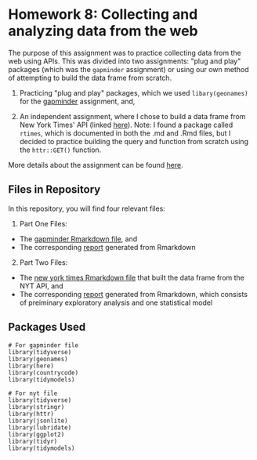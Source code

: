 # Homework 8: Collecting and analyzing data from the web

The purpose of this assignment was to practice collecting data from the web using APIs. This was divided into two assignments: "plug and play" packages (which was the `gapminder` assignment) or using our own method of attempting to build the data frame from scratch. 

1. Practicing "plug and play" packages, which we used `libary(geonames)` for the [gapminder](gapminder.Rmd) assignment, and,

2. An independent assignment, where I chose to build a data frame from New York Times' API (linked [here](nyt.Rmd)). Note: I found a package called `rtimes`, which is documented in both the .md and .Rmd files, but I decided to practice building the query and function from scratch using the `httr::GET()` function.

More details about the assignment can be found [here](https://cfss.uchicago.edu/homework/webdata/).

## Files in Repository

In this repository, you will find four relevant files:

1. Part One Files:
  - The [gapminder Rmarkdown file](gapminder.Rmd), and
  - The corresponding [report](gapminder.md) generated from Rmarkdown
  
2. Part Two Files:
  - The [new york times Rmarkdown file](nyt.Rmd) that built the data frame from the NYT API, and
  - The corresponding [report](nyt.md) generated from Rmarkdown, which consists of preiminary exploratory analysis and one statistical model
  
## Packages Used

```{r}
# For gapminder file
library(tidyverse)
library(geonames)
library(here)
library(countrycode)
library(tidymodels)

# For nyt file
library(tidyverse)
library(stringr)
library(httr)
library(jsonlite)
library(lubridate)
library(ggplot2)
library(tidyr)
library(tidymodels)
```